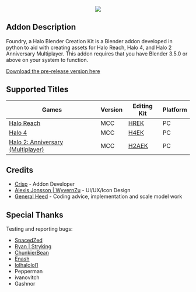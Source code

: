 <div align="center"> <img src="https://raw.githubusercontent.com/ILoveAGoodCrisp/Foundry-Halo-Blender-Creation-Kit/master/readme_banner.png"> </div>

## Addon Description
Foundry, a Halo Blender Creation Kit is a Blender addon developed in python to aid with creating assets for Halo Reach, Halo 4, and Halo 2 Anniversary Multiplayer. This addon requires that you have Blender 3.5.0 or above on your system to function.

[Download the pre-release version here](https://github.com/ILoveAGoodCrisp/Foundry-Halo-Blender-Creation-Kit/releases)
## Supported Titles
| Games | Version | Editing Kit | Platform |
| --- | --- | --- | --- |
| [Halo Reach](https://store.steampowered.com/app/1064220/Halo_Reach/) | MCC | [HREK](https://store.steampowered.com/app/1695790/Halo_2_Anniversary_MP_Mod_Tools__MCC/) | PC |
| [Halo 4](https://store.steampowered.com/app/1064273/Halo_4/) | MCC | [H4EK](https://store.steampowered.com/app/1695792/Halo_4_Mod_Tools__MCC/) | PC |
| [Halo 2: Anniversary (Multiplayer)](https://store.steampowered.com/app/1064270/Halo_2_Anniversary/) | MCC | [H2AEK](https://store.steampowered.com/app/1695790/Halo_2_Anniversary_MP_Mod_Tools__MCC/) | PC |


## Credits
- [Crisp](https://github.com/ILoveAGoodCrisp) - Addon Developer
- [Alexis Jonsson | WyvernZu](https://github.com/AlexisJonsson) - UI/UX/Icon Design
- [General Heed](https://github.com/Generalkidd) - Coding advice, implementation and scale model work


## Special Thanks
Testing and reporting bugs:
- [SpacedZed](https://github.com/SpacedZed)
- [Ryan | Stryking](https://github.com/stryking)
- [ChunkierBean](https://github.com/TheChunkierBean)
- [Enash](https://github.com/EnashMods)
- [lolhalolol1](https://github.com/lolhalolol1)
- Pepperman
- ivanovitch
- Gashnor
